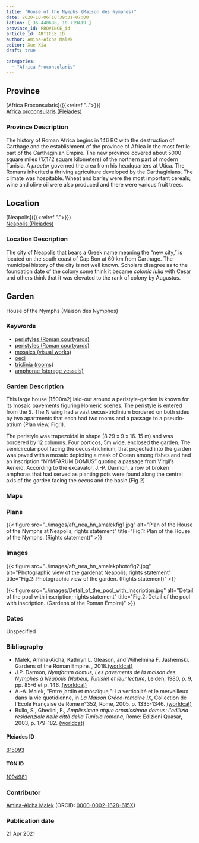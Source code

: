 ```yaml
---
title: "House of the Nymphs (Maison des Nymphes)"
date: 2020-10-06T10:39:31-07:00
latlon: [ 36.440688, 10.719419 ]
province_id: PROVINCE_id
article_id: ARTICLE_ID
author: Amina-Aïcha Malek
editor: Xue Xia
draft: true

categories:
  - "Africa Proconsularis"
---
```


## Province
[Africa Proconsularis]({{<relref "..">}}) \
[Africa proconsularis (Pleiades)](https://pleiades.stoa.org/places/991341)

### Province Description
The history of Roman Africa begins in 146 BC with the destruction of Carthage and the establishment of the province of Africa in the most fertile part of the Carthaginian Empire. The new province covered about 5000 square miles (17,172 square kilometers) of the northern part of modern Tunisia. A *praetor* governed the area from his headquarters at Utica. The Romans inherited a thriving agriculture developed by the Carthaginians. The climate was hospitable. Wheat and barley were the most important cereals; wine and olive oil were also produced and there were various fruit trees.

## Location

[Neapolis]({{<relref ".">}}) \
[Neapolis (Pleiades)](https://pleiades.stoa.org/places/315093)

### Location Description

The city of Neapolis that bears a Greek name meaning the “new city,” is located on the south coast of Cap Bon at 60 km from Carthage. The municipal history of the city is not well known. Scholars disagree as to the foundation date of the colony some think it became *colonia Iulia* with Cesar and others think that it was elevated to the rank of colony by Augustus.


<!-- LEAVE THIS BLANK FOR NOW -->

<!--## Sublocation-->

<!--
[AREA WITHIN LOCATION, LIKE “PALATINE HILL”](GEOREFERENCE LINK)
A sublocation is any area larger than an individual garden, but located within a location. I would always try to include a link to a controlled vocabulary here if possible. This ID may well be different from the Garden ID, e.g., Pompeii versus a Garden in one of the houses which has its own Pleiades ID.
-->

<!--### Sublocation Description-->

<!-- DESCRIPTION -->

## Garden
House of the Nymphs (Maison des Nymphes)

### Keywords
- [peristyles (Roman courtyards)](http://vocab.getty.edu/page/aat/300004029)
- [peristyles (Roman courtyards)](http://vocab.getty.edu/page/aat/300080971)
- [mosaics (visual works)](http://vocab.getty.edu/page/aat/300015342)
- [oeci](http://vocab.getty.edu/page/aat/300080791)
- [triclinia (rooms)](http://vocab.getty.edu/page/aat/300004359)
- [amphorae (storage vessels)](http://vocab.getty.edu/page/aat/300148696)

### Garden Description
 This large house (1500m2) laid-out around a peristyle-garden is known for its mosaic pavements figuring Homeric scenes. The peristyle is entered from the S. The N wing had a vast oecus-triclinium bordered on both sides by two apartments that each had two rooms and a passage to a pseudo-atrium (Plan view, Fig.1).

 The peristyle was trapezoidal in shape (8.29 x 9 x 16. 15 m) and was bordered by 12 columns. Four porticos, 5m wide, enclosed the garden. The semicircular pool facing the oecus-triclinium, that projected into the garden was paved with a mosaic depicting a mask of Ocean among fishes and had an inscription “NYMFARUM DOMUS” quoting a passage from Virgil’s Aeneid. According to the excavator, J.-P. Darmon, a row of broken amphoras that had served as planting pots were found along the central axis of the garden facing the *oecus* and the basin (Fig.2)


### Maps

<!--
{{< figure src="IMG_URL" alt="ALT_TEXT" title="CAPTION" >}}
-->

### Plans
{{< figure src="../images/afr_nea_hn_amalekfig1.jpg" alt="Plan of the House of the Nymphs at Neapolis; rights statement" title="Fig.1: Plan of the House of the Nymphs. (Rights statement)" >}}

<!--
{{< figure src="IMG_URL" alt="ALT_TEXT" title="CAPTION" >}}
-->

### Images

{{< figure src="../images/afr_nea_hn_amalekphotofig2.jpg" alt="Photographic view of the gardenat Neapolis; rights statement" title="Fig.2: Photographic view of the garden. (Rights statement)" >}}

{{< figure src="../images/Detail_of_the_pool_with_inscription.jpg" alt="Detail of the pool with inscription; rights statement" title="Fig.2: Detail of the pool with inscription. (Gardens of the Roman Empire)" >}}

### Dates
Unspecified

### Bibliography
* Malek, Amina-Aïcha, Kathryn L. Gleason, and Wilhelmina F. Jashemski. Gardens of the Roman Empire. , 2018.[(worldcat)](http://www.worldcat.org/oclc/1036265637)
* J.P. Darmon, *Nymfarum domus, Les pavements de la maison des Nymphes à Néapolis (Nabeul, Tunisie) et leur lecture*, Leiden, 1980, p. 9, pp. 85-6 et p. 146. [(worldcat)](http://www.worldcat.org/oclc/797872994)
* A.-A. Malek, "Entre jardin et mosaïque ": La verticalité et le merveilleux dans la vie quotidienne, in *La Maison Gréco-romaine IX*, Collection de l'Ecole Française de Rome n°352, Rome, 2005, p. 1335-1346. [(worldcat)](http://www.worldcat.org/oclc/109642973)
* Bullo, S., Ghedini, F., *Amplissimae atque ornatissimae domus: l'edilizia residenziale nelle città della Tunisia romana*, Rome: Edizioni Quasar, 2003, p. 179-182. [(worldcat)](http://www.worldcat.org/oclc/989088620)

<!--#### Periodo ID-->

<!-- [PERIODO_ID](https://pleiades.stoa.org/places/PLEIADES_ID) -->

#### Pleiades ID

[315093](https://pleiades.stoa.org/places/315093)

#### TGN ID
[1094981](http://vocab.getty.edu/page/tgn/1094981)

### Contributor
[Amina-Aïcha Malek](link) (ORCID: [0000-0002-1628-615X](https://orcid.org/0000-0002-1628-615X))

### Publication date

21 Apr 2021

<!--### Related articles-->

<!-- Links to other related articles. Leave blank for now -->
